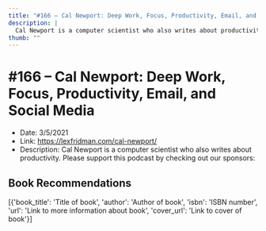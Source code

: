 ```yaml
---
title: "#166 – Cal Newport: Deep Work, Focus, Productivity, Email, and Social Media"
description: |
  Cal Newport is a computer scientist who also writes about productivity. Please support this podcast by checking out our sponsors:"
thumb: ""
---
```


# #166 – Cal Newport: Deep Work, Focus, Productivity, Email, and Social Media

  - Date: 3/5/2021
  - Link: https://lexfridman.com/cal-newport/
  - Description: Cal Newport is a computer scientist who also writes about productivity. Please support this podcast by checking out our sponsors:

## Book Recommendations

[{'book_title': 'Title of book', 'author': 'Author of book', 'isbn': 'ISBN number', 'url': 'Link to more information about book', 'cover_url': 'Link to cover of book'}]
